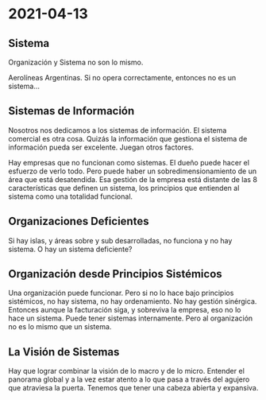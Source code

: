 # 2021-04-13

## Sistema
Organización y Sistema no son lo mismo.

Aerolíneas Argentinas. Si no opera correctamente, entonces no es un sistema...

## Sistemas de Información

Nosotros nos dedicamos a los sistemas de información. El sistema comercial es otra cosa. Quizás la información que gestiona el sistema de información pueda ser excelente. Juegan otros factores. 

Hay empresas que no funcionan como sistemas. El dueño puede hacer el esfuerzo de verlo todo. Pero puede haber un sobredimensionamiento de un área que está desatendida. Esa gestión de la empresa está distante de las 8 características que definen un sistema, los principios que entienden al sistema como una totalidad funcional. 

## Organizaciones Deficientes

Si hay islas, y áreas sobre y sub desarrolladas, no funciona y no hay sistema. O hay un sistema deficiente? 

## Organización desde Principios Sistémicos

Una organización puede funcionar. Pero si no lo hace bajo principios sistémicos, no hay sistema, no hay ordenamiento. No hay gestión sinérgica. Entonces aunque la facturación siga, y sobreviva la empresa, eso no lo hace un sistema. Puede tener sistemas internamente. Pero al organización no es lo mismo que un sistema. 

## La Visión de Sistemas

Hay que lograr combinar la visión de lo macro y de lo micro. Entender el panorama global y a la vez estar atento a lo que pasa a través del agujero que atraviesa la puerta. Tenemos que tener una cabeza abierta y expansiva. 

